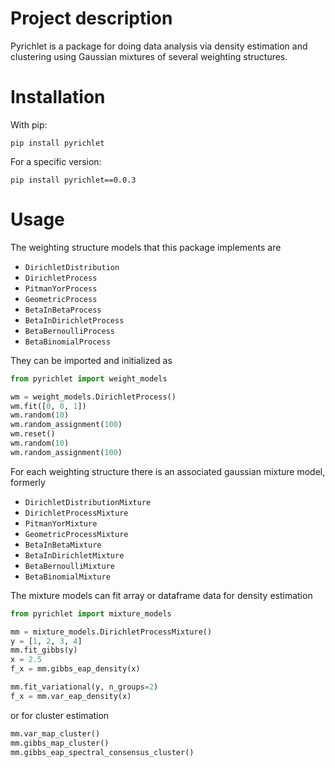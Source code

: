 # Project description

Pyrichlet is a package for doing data analysis via density estimation
and clustering using Gaussian mixtures of several weighting structures.

# Installation

With pip:

```
pip install pyrichlet
```

For a specific version:

```
pip install pyrichlet==0.0.3
```


# Usage

The weighting structure models that this package implements are

- `DirichletDistribution`
- `DirichletProcess`
- `PitmanYorProcess`
- `GeometricProcess`
- `BetaInBetaProcess`
- `BetaInDirichletProcess`
- `BetaBernoulliProcess`
- `BetaBinomialProcess`

They can be imported and initialized as

```python
from pyrichlet import weight_models

wm = weight_models.DirichletProcess()
wm.fit([0, 0, 1])
wm.random(10)
wm.random_assignment(100)
wm.reset()
wm.random(10)
wm.random_assignment(100)
```

For each weighting structure there is an associated gaussian mixture model, formerly

- `DirichletDistributionMixture`
- `DirichletProcessMixture`
- `PitmanYorMixture`
- `GeometricProcessMixture`
- `BetaInBetaMixture`
- `BetaInDirichletMixture`
- `BetaBernoulliMixture`
- `BetaBinomialMixture`

The mixture models can fit array or dataframe data for density estimation

```python
from pyrichlet import mixture_models

mm = mixture_models.DirichletProcessMixture()
y = [1, 2, 3, 4]
mm.fit_gibbs(y)
x = 2.5
f_x = mm.gibbs_eap_density(x)

mm.fit_variational(y, n_groups=2)
f_x = mm.var_eap_density(x)
```

or for cluster estimation

```python
mm.var_map_cluster()
mm.gibbs_map_cluster()
mm.gibbs_eap_spectral_consensus_cluster()
```